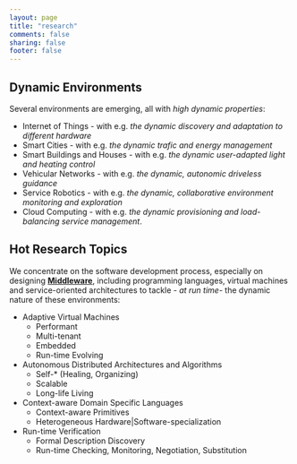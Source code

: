 ```yaml
---
layout: page
title: "research"
comments: false
sharing: false
footer: false
---
```


## Dynamic Environments

Several environments are emerging, all with *high dynamic properties*: 

* Internet of Things - with e.g. *the dynamic discovery and adaptation to different hardware*
* Smart Cities - with e.g. *the dynamic trafic and energy management*
* Smart Buildings and Houses - with e.g. *the dynamic user-adapted light and heating control*
* Vehicular Networks - with e.g. *the dynamic, autonomic driveless guidance*
* Service Robotics - with e.g. *the dynamic, collaborative environment monitoring and exploration*
* Cloud Computing - with e.g. *the dynamic provisioning and load-balancing service management*.

## Hot Research Topics

We concentrate on the software development process, especially on designing **[Middleware](http://en.wikipedia.org/wiki/Middleware)**, including programming languages, virtual machines and service-oriented architectures to tackle *- at run time-* the dynamic nature of these environments:

* Adaptive Virtual Machines
  * Performant
  * Multi-tenant
  * Embedded
  * Run-time Evolving
* Autonomous Distributed Architectures and Algorithms
  * Self-* (Healing, Organizing)
  * Scalable
  * Long-life Living
* Context-aware Domain Specific Languages
  * Context-aware Primitives
  * Heterogeneous Hardware|Software-specialization
* Run-time Verification
  * Formal Description Discovery 
  * Run-time Checking, Monitoring, Negotiation, Substitution

